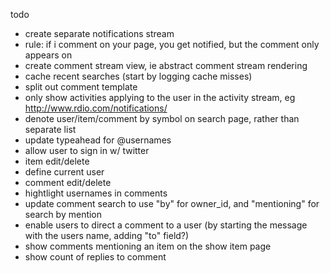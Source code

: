 todo
- create separate notifications stream
- rule: if i comment on your page, you get notified, but the comment only appears on
- create comment stream view, ie abstract comment stream rendering
- cache recent searches (start by logging cache misses)
- split out comment template
- only show activities applying to the user in the activity stream, eg http://www.rdio.com/notifications/
- denote user/item/comment by symbol on search page, rather than separate list
- update typeahead for @usernames
- allow user to sign in w/ twitter
- item edit/delete
- define current user
- comment edit/delete
- hightlight usernames in comments
- update comment search to use "by" for owner_id, and "mentioning" for search by mention
- enable users to direct a comment to a user (by starting the message with the users name, adding "to" field?)
- show comments mentioning an item on the show item page
- show count of replies to comment
